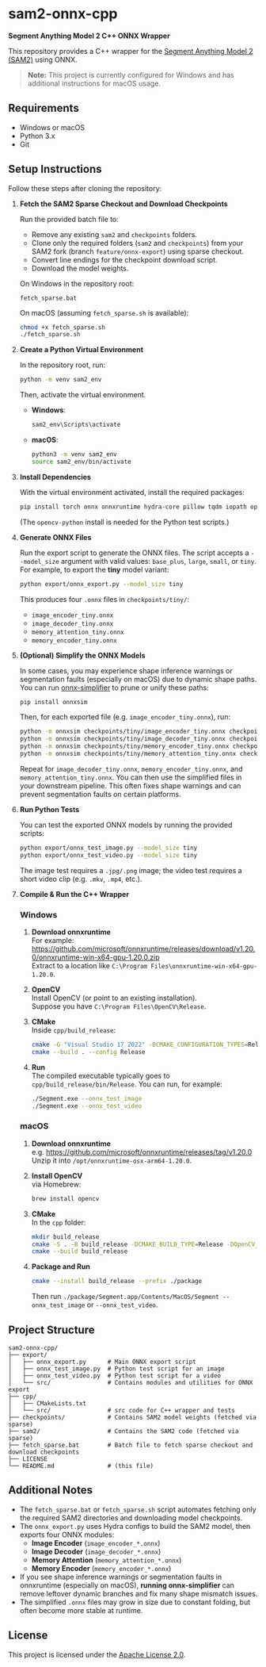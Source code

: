 # sam2-onnx-cpp

**Segment Anything Model 2 C++ ONNX Wrapper**

This repository provides a C++ wrapper for the [Segment Anything Model 2 (SAM2)](https://github.com/facebookresearch/sam2) using ONNX.  
> **Note:** This project is currently configured for Windows and has additional instructions for macOS usage.

## Requirements

- Windows or macOS
- Python 3.x
- Git

## Setup Instructions

Follow these steps after cloning the repository:

1. **Fetch the SAM2 Sparse Checkout and Download Checkpoints**

   Run the provided batch file to:
   - Remove any existing `sam2` and `checkpoints` folders.
   - Clone only the required folders (`sam2` and `checkpoints`) from your SAM2 fork (branch `feature/onnx-export`) using sparse checkout.
   - Convert line endings for the checkpoint download script.
   - Download the model weights.

   On Windows in the repository root:
   ```batch
   fetch_sparse.bat
   ```

   On macOS (assuming `fetch_sparse.sh` is available):
   ```bash
   chmod +x fetch_sparse.sh
   ./fetch_sparse.sh
   ```

2. **Create a Python Virtual Environment**

   In the repository root, run:
   ```bash
   python -m venv sam2_env
   ```
   Then, activate the virtual environment.

   - **Windows**:
     ```bash
     sam2_env\Scripts\activate
     ```
   - **macOS**:
     ```bash
     python3 -m venv sam2_env
     source sam2_env/bin/activate
     ```

3. **Install Dependencies**

   With the virtual environment activated, install the required packages:
   ```bash
   pip install torch onnx onnxruntime hydra-core pillow tqdm iopath opencv-python
   ```
   (The `opencv-python` install is needed for the Python test scripts.)

4. **Generate ONNX Files**

   Run the export script to generate the ONNX files. The script accepts a `--model_size` argument with valid values: `base_plus`, `large`, `small`, or `tiny`. For example, to export the **tiny** model variant:
   ```bash
   python export/onnx_export.py --model_size tiny
   ```

   This produces four `.onnx` files in `checkpoints/tiny/`:
   - `image_encoder_tiny.onnx`
   - `image_decoder_tiny.onnx`
   - `memory_attention_tiny.onnx`
   - `memory_encoder_tiny.onnx`

5. **(Optional) Simplify the ONNX Models**

   In some cases, you may experience shape inference warnings or segmentation faults (especially on macOS) due to dynamic shape paths. You can run [onnx-simplifier](https://github.com/daquexian/onnx-simplifier) to prune or unify these paths:

   ```bash
   pip install onnxsim
   ```

   Then, for each exported file (e.g. `image_encoder_tiny.onnx`), run:

   ```bash
   python -m onnxsim checkpoints/tiny/image_encoder_tiny.onnx checkpoints/tiny/image_encoder_tiny_simplified.onnx
   python -m onnxsim checkpoints/tiny/image_decoder_tiny.onnx checkpoints/tiny/image_decoder_tiny_simplified.onnx
   python -m onnxsim checkpoints/tiny/memory_encoder_tiny.onnx checkpoints/tiny/memory_encoder_tiny_simplified.onnx
   python -m onnxsim checkpoints/tiny/memory_attention_tiny.onnx checkpoints/tiny/memory_attention_tiny_simplified.onnx
   ```

   Repeat for `image_decoder_tiny.onnx`, `memory_encoder_tiny.onnx`, and `memory_attention_tiny.onnx`.  You can then use the simplified files in your downstream pipeline.  This often fixes shape warnings and can prevent segmentation faults on certain platforms.

6. **Run Python Tests**

   You can test the exported ONNX models by running the provided scripts:
   ```bash
   python export/onnx_test_image.py --model_size tiny
   python export/onnx_test_video.py --model_size tiny
   ```
   The image test requires a `.jpg/.png` image; the video test requires a short video clip (e.g. `.mkv`, `.mp4`, etc.).

7. **Compile & Run the C++ Wrapper**

   ### Windows

   1. **Download onnxruntime**  
      For example:  
      https://github.com/microsoft/onnxruntime/releases/download/v1.20.0/onnxruntime-win-x64-gpu-1.20.0.zip  
      Extract to a location like `C:\Program Files\onnxruntime-win-x64-gpu-1.20.0`.

   2. **OpenCV**  
      Install OpenCV (or point to an existing installation).  
      Suppose you have `C:\Program Files\OpenCV\Release`.

   3. **CMake**  
      Inside `cpp/build_release`:
      ```bash
      cmake -G "Visual Studio 17 2022" -DCMAKE_CONFIGURATION_TYPES=Release -DOpenCV_DIR="C:/Program Files/OpenCV/Release" -DONNXRUNTIME_DIR="C:/Program Files/onnxruntime-win-x64-gpu-1.20.0" ..
      cmake --build . --config Release
      ```

   4. **Run**  
      The compiled executable typically goes to `cpp/build_release/bin/Release`.  You can run, for example:
      ```bash
      ./Segment.exe --onnx_test_image
      ./Segment.exe --onnx_test_video
      ```

   ### macOS

   1. **Download onnxruntime**  
      e.g. https://github.com/microsoft/onnxruntime/releases/tag/v1.20.0  
      Unzip it into `/opt/onnxruntime-osx-arm64-1.20.0`.

   2. **Install OpenCV**  
      via Homebrew:
      ```bash
      brew install opencv
      ```

   3. **CMake**  
      In the `cpp` folder:
      ```bash
      mkdir build_release
      cmake -S . -B build_release -DCMAKE_BUILD_TYPE=Release -DOpenCV_DIR="/opt/homebrew/opt/opencv" -DONNXRUNTIME_DIR="/opt/onnxruntime-osx-arm64-1.20.0"
      cmake --build build_release
      ```

   4. **Package and Run**  
      ```bash
      cmake --install build_release --prefix ./package
      ```
      Then run `./package/Segment.app/Contents/MacOS/Segment --onnx_test_image` or `--onnx_test_video`.

## Project Structure

```
sam2-onnx-cpp/
├── export/
│   ├── onnx_export.py      # Main ONNX export script
│   ├── onnx_test_image.py  # Python test script for an image
│   ├── onnx_test_video.py  # Python test script for a video
│   └── src/                # Contains modules and utilities for ONNX export
├── cpp/
│   ├── CMakeLists.txt
│   └── src/                # src code for C++ wrapper and tests
├── checkpoints/            # Contains SAM2 model weights (fetched via sparse)
├── sam2/                   # Contains the SAM2 code (fetched via sparse)
├── fetch_sparse.bat        # Batch file to fetch sparse checkout and download checkpoints
├── LICENSE
└── README.md               # (this file)
```

## Additional Notes

- The `fetch_sparse.bat` or `fetch_sparse.sh` script automates fetching only the required SAM2 directories and downloading model checkpoints.  
- The `onnx_export.py` uses Hydra configs to build the SAM2 model, then exports four ONNX modules:
  - **Image Encoder** (`image_encoder_*.onnx`)
  - **Image Decoder** (`image_decoder_*.onnx`)
  - **Memory Attention** (`memory_attention_*.onnx`)
  - **Memory Encoder** (`memory_encoder_*.onnx`)
- If you see shape inference warnings or segmentation faults in onnxruntime (especially on macOS), **running onnx-simplifier** can remove leftover dynamic branches and fix many shape mismatch issues.
- The simplified `.onnx` files may grow in size due to constant folding, but often become more stable at runtime.

## License

This project is licensed under the [Apache License 2.0](LICENSE).